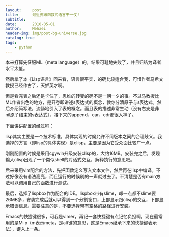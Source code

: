```yaml
---
layout:     post
title:      最近要跟函数式语言干一仗！
subtitle:   
date:       2010-05-01
author:     Mehaei
header-img: img/post-bg-universe.jpg
catalog: true
tags:
    - python
---
```

本来打算先征服ML（meta language）的，结果可耻地失败了，并且归结为译者水平太低。

然后拿了本《Lisp语言》回来看，语言很平实，的确比较适合我，可惜作者马希文教授已经作古了，天妒英才啊。

但是看完表之后还是卡住了，思维的转变的确不是一朝一夕的事。不过马教授比ML作者出色的地方，是开卷即讲述s表达式的概念，教你分清原子与s表达式。然后介绍简写法，流畅地引入了表的概念。而且表的描述非常生动（没有右支是非nil原子结束的s表达式），接下来的append、car、cdr都很入神了。

下面讲讲配置的经过吧：

lisp其实主要是一个技术标准，具体实现的时候允许不同版本之间的合理歧义。我选择的方言（即lisp的具体实现）是clisp，主要是因为它受众面比较广一点。

刚刚配置的时候是采用cgywin升级安装clisp的，大约16MB。安装完之后，发现输入clisp出现了一个类似shell的对话式交互，解释执行的意思吧。

后来采用vim配合的方法，先把函数定义写入文本文件，然后再在lisp中编译。不过好像没有语法高亮，而且运行的时候刷的一声就过去了。不清楚是否有main方法可以调用自己的函数进行测试。

最后，选择了lispbox作为配合的IDE。lispbox带有slime，却一点都不slime要26MB多，安装完成后就可以得到一个分割窗口，上部显示跟clisp的交互，下部显示错误信息。需要注意的是，不要选择带有空格的路径进行安装。

Emacs的快捷键很多，可我是vimer，再记一套快捷键有点记忆负担啊，现在最常用的是M-p（m表示meta，是alt键的意思，这是Emacs继承下来的快捷键表示法），键入上一条。
